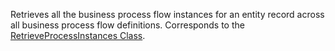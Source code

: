 Retrieves all the business process flow instances for an entity record across all business process flow definitions.
Corresponds to the [RetrieveProcessInstances Class](https://msdn.microsoft.com/library/microsoft.crm.sdk.messages.retrieveprocessinstancesrequest.aspx).
